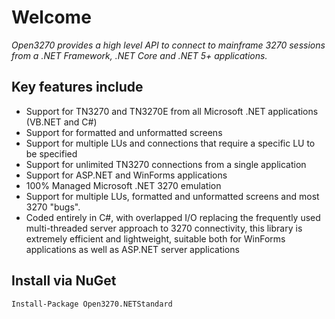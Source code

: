 # Welcome

*Open3270 provides a high level API to connect to mainframe 3270 sessions from a .NET Framework, .NET Core and .NET 5+ applications.*

## Key features include

* Support for TN3270 and TN3270E from all Microsoft .NET applications (VB.NET and C#) 
* Support for formatted and unformatted screens 
* Support for multiple LUs and connections that require a specific LU to be specified 
* Support for unlimited TN3270 connections from a single application 
* Support for ASP.NET and WinForms applications
* 100% Managed Microsoft .NET 3270 emulation
* Support for multiple LUs, formatted and unformatted screens and most 3270 "bugs".
* Coded entirely in C#, with overlapped I/O replacing the frequently used multi-threaded server approach to 3270 connectivity, this library is extremely efficient and lightweight, suitable both for WinForms applications as well as ASP.NET server applications

## Install via NuGet

    Install-Package Open3270.NETStandard

